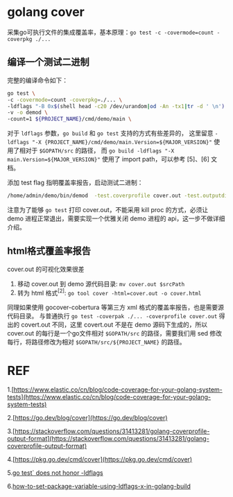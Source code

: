 # golang cover
采集go可执行文件的集成覆盖率，基本原理：`go test -c -covermode=count -coverpkg ./...`

## 编译一个测试二进制
完整的编译命令如下：
```sh
go test \
-c -covermode=count -coverpkg=./... \
-ldflags "-B 0x$(shell head -c20 /dev/urandom|od -An -tx1|tr -d ' \n') -X ${PROJECT_NAME}/cmd/demo/main.Version=${MAJOR_VERSION}"  \
-v -o demod \
-count=1 ${PROJECT_NAME}/cmd/demo/main \
```

对于 `ldflags` 参数，`go build` 和 `go test` 支持的方式有些差异的，
这里留意 `-ldflags "-X {PROJECT_NAME}/cmd/demo/main.Version=${MAJOR_VERSION}"` 使用了相对于 `$GOPATH/src` 的路径，
而 `go build -ldflags "-X main.Version=${MAJOR_VERSION}"` 使用了 import path，可以参考 [5]、[6] 文档。

添加 test flag 指明覆盖率报告，启动测试二进制：
```sh
/home/admin/demo/bin/demod  -test.coverprofile cover.out -test.outputdir=/home/admin/demo start -c /home/admin/demo/conf/demo_config.json > out.log 2>&1 &
```

注意为了能够 `go test` 打印 cover.out，不能采用 kill proc 的方式，必须让 demo 进程正常退出，需要实现一个优雅关闭 demo 进程的 api，这一步不做详细介绍。

## html格式覆盖率报告

cover.out 的可视化效果很差

1. 移动 cover.out 到 demo 源代码目录: `mv cover.out $srcPath`
2. 转为 html 格式<sup>[2]</sup>: `go tool cover -html=cover.out -o cover.html` 

同理如果使用 gocover-cobertura 等第三方 xml 格式的覆盖率报告，也是需要源代码目录。
与普通执行 `go test -coverpak ./... -coverprofile cover.out` 得出的 covert.out 不同，这里 covert.out 不是在 demo 源码下生成的，所以 cover.out 的每行是一个go文件相对 `$GOPATH/src` 的路径，需要我们用 sed 修改每行，将路径修改为相对 `$GOPATH/src/${PROJECT_NAME}` 的路径。

# REF
1.[https://www.elastic.co/cn/blog/code-coverage-for-your-golang-system-tests](https://www.elastic.co/cn/blog/code-coverage-for-your-golang-system-tests)

2.[https://go.dev/blog/cover](https://go.dev/blog/cover)

3.[https://stackoverflow.com/questions/31413281/golang-coverprofile-output-format](https://stackoverflow.com/questions/31413281/golang-coverprofile-output-format)

4.[https://pkg.go.dev/cmd/cover](https://pkg.go.dev/cmd/cover)

5.[go test` does not honor -ldflags](https://groups.google.com/g/golang-nuts/c/jxrxhcYywUU)

6.[how-to-set-package-variable-using-ldflags-x-in-golang-build](https://stackoverflow.com/questions/47509272/how-to-set-package-variable-using-ldflags-x-in-golang-build)